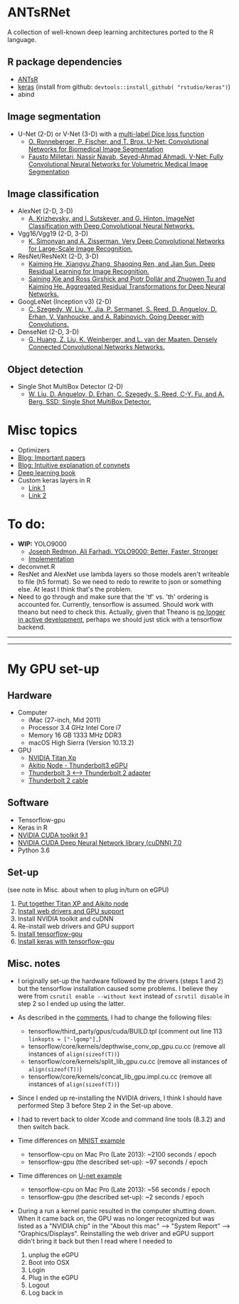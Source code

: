 # ANTsRNet

A collection of well-known deep learning architectures ported to the R language.

## R package dependencies

* [ANTsR](https://github.com/stnava/ANTsR)
* [keras](https://github.com/rstudio/keras) (install from github: ``devtools::install_github( "rstudio/keras")``)
* abind

## Image segmentation

* U-Net (2-D) or V-Net (3-D) with a [multi-label Dice loss function](https://github.com/ntustison/ANTsRNet/blob/master/Models/createUnetModel.R#L1-L91)
    * [O. Ronneberger, P. Fischer, and T. Brox.  U-Net: Convolutional Networks for Biomedical Image Segmentation](https://arxiv.org/abs/1505.04597)
    * [Fausto Milletari, Nassir Navab, Seyed-Ahmad Ahmadi. V-Net: Fully Convolutional Neural Networks for Volumetric Medical Image Segmentation](https://arxiv.org/pdf/1606.04797.pdf)

## Image classification 

* AlexNet (2-D, 3-D)
    * [A. Krizhevsky, and I. Sutskever, and G. Hinton. ImageNet Classification with Deep Convolutional Neural Networks.](http://papers.nips.cc/paper/4824-imagenet-classification-with-deep-convolutional-neural-networks.pdf)
* Vgg16/Vgg19 (2-D, 3-D)
    * [K. Simonyan and A. Zisserman. Very Deep Convolutional Networks for Large-Scale Image Recognition.](https://arxiv.org/abs/1409.1556)
* ResNet/ResNeXt (2-D, 3-D)
    * [Kaiming He, Xiangyu Zhang, Shaoqing Ren, and Jian Sun.  Deep Residual Learning for Image Recognition.](https://arxiv.org/abs/1512.03385)
    * [Saining Xie and Ross Girshick and Piotr Dollár and Zhuowen Tu and Kaiming He.  Aggregated Residual Transformations for Deep Neural Networks.](https://arxiv.org/abs/1611.05431)
* GoogLeNet (Inception v3) (2-D)
    * [C. Szegedy, W. Liu, Y. Jia, P. Sermanet, S. Reed, D. Anguelov, D. Erhan, V. Vanhoucke, and A. Rabinovich. Going Deeper with Convolutions.](https://arxiv.org/abs/1512.00567)
* DenseNet (2-D, 3-D)
    * [G. Huang, Z. Liu, K. Weinberger, and L. van der Maaten. Densely Connected Convolutional Networks Networks.](https://arxiv.org/abs/1608.06993)

## Object detection

* Single Shot MultiBox Detector (2-D)  
    * [W. Liu, D. Anguelov, D. Erhan, C. Szegedy, S. Reed, C-Y. Fu, and A. Berg.  SSD: Single Shot MultiBox Detector.](https://arxiv.org/abs/1512.02325)
 
# Misc topics

* Optimizers
* [Blog:  Important papers](https://adeshpande3.github.io/adeshpande3.github.io/The-9-Deep-Learning-Papers-You-Need-To-Know-About.html)
* [Blog:  Intuitive explanation of convnets](https://ujjwalkarn.me/2016/08/11/intuitive-explanation-convnets/)
* [Deep learning book](http://www.deeplearningbook.org)
* Custom keras layers in R
    * [Link 1](https://keras.rstudio.com/articles/custom_layers.html)
    * [Link 2](https://cran.rstudio.com/web/packages/keras/vignettes/about_keras_layers.html)

# To do:

* __WIP:__ YOLO9000
    * [Joseph Redmon, Ali Farhadi.  YOLO9000: Better, Faster, Stronger](https://arxiv.org/abs/1612.08242)
    * [Implementation](https://github.com/ykamikawa/yolov2)
* deconvnet.R
* ResNet and AlexNet use lambda layers so those models aren't writeable to file (h5 format).  So we need to redo to rewrite to json or something else.  At least I think that's the problem. 
* Need to go through and make sure that the 'tf' vs. 'th' ordering is accounted for.  Currently, tensorflow is assumed.  Should work with theano but need to check this.  Actually, given that Theano is [no longer in active development](https://groups.google.com/forum/#!topic/theano-users/7Poq8BZutbY), perhaps we should just stick with a tensorflow backend.

****************
****************

# My GPU set-up

## Hardware

* Computer 
    * iMac (27-inch, Mid 2011)
    * Processor 3.4 GHz Intel Core i7
    * Memory 16 GB 1333 MHz DDR3 
    * macOS High Sierra (Version 10.13.2)
* GPU
    * [NVIDIA Titan Xp](https://www.nvidia.com/en-us/titan/titan-xp/)
    * [Akitio Node - Thunderbolt3 eGPU](https://www.akitio.com/expansion/node)
    * [Thunderbolt 3 <--> Thunderbolt 2 adapter](https://www.apple.com/shop/product/MMEL2AM/A/thunderbolt-3-usb-c-to-thunderbolt-2-adapter)
    * [Thunderbolt 2 cable](https://www.apple.com/shop/product/MD862LL/A/apple-thunderbolt-cable-2-m)

## Software

* Tensorflow-gpu
* Keras in R
* [NVIDIA CUDA toolkit 9.1](https://developer.nvidia.com/cuda-downloads?target_os=MacOSX&target_arch=x86_64&target_version=1012)
* [NVIDIA CUDA Deep Neural Network library (cuDNN) 7.0](https://www.developer.nvidia.com/cudnn)
* Python 3.6

## Set-up

(see note in Misc. about when to plug in/turn on eGPU)

1. [Put together Titan XP and Aikito node](https://becominghuman.ai/deep-learning-gaming-build-with-nvidia-titan-xp-and-macbook-pro-with-thunderbolt2-5ceee7167f8b)
2. [Install web drivers and GPU support](https://egpu.io/forums/mac-setup/wip-nvidia-egpu-support-for-high-sierra/)
3. Install NVIDIA toolkit and cuDNN
4. Re-install web drivers and GPU support
5. [Install tensorflow-gpu](https://medium.com/@fabmilo/how-to-compile-tensorflow-with-cuda-support-on-osx-fd27108e27e1)    
6. [Install keras with tensorflow-gpu](https://keras.rstudio.com)

## Misc. notes

* I originally set-up the hardware followed by the drivers (steps 1 and 2) but the tensorflow installation caused some problems.  I believe they were from ``csrutil enable --without kext`` instead of ``csrutil disable`` in step 2 so I ended up using the latter.
* As described in the [comments](https://gist.github.com/smitshilu/53cf9ff0fd6cdb64cca69a7e2827ed0f), I had to change the following files:
    * tensorflow/third_party/gpus/cuda/BUILD.tpl (comment out line 113 ``linkopts = ["-lgomp"],``)
    * tensorflow/core/kernels/depthwise_conv_op_gpu.cu.cc (remove all instances of ``align(sizeof(T))``)
    * tensorflow/core/kernels/split_lib_gpu.cu.cc (remove all instances of ``align(sizeof(T))``)
    * tensorflow/core/kernels/concat_lib_gpu.impl.cu.cc (remove all instances of ``align(sizeof(T))``)
* Since I ended up re-installing the NVIDIA drivers, I think I should have performed Step 3 before Step 2 in the Set-up above.  
* I had to revert back to older Xcode and command line tools (8.3.2) and then switch back.  


* Time differences on [MNIST example](https://github.com/ntustison/ANTsRNet/blob/master/Examples/AlexNetExample/mnist.R)
    * tensorflow-cpu on Mac Pro (Late 2013):  ~2100 seconds / epoch
    * tensorflow-gpu (the described set-up):  ~97 seconds / epoch
* Time differences on [U-net example](https://github.com/ntustison/ANTsRNet/tree/master/Examples/UnetExample)
    * tensorflow-cpu on Mac Pro (Late 2013):  ~56 seconds / epoch
    * tensorflow-gpu (the described set-up):  ~2 seconds / epoch

* During a run a kernel panic resulted in the computer shutting down.  When it came back on, the GPU was no longer recognized but was listed as a "NVIDIA chip" in the "About this mac" --> "System Report" --> "Graphics/Displays".  Reinstalling the web driver and eGPU support didn't bring it back but then I read where I needed to 
    1. unplug the eGPU
    2. Boot into OSX
    3. Login
    4. Plug in the eGPU
    5. Logout
    6. Log back in
